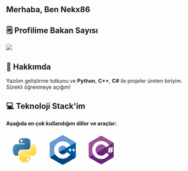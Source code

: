 ## Merhaba, Ben Nekx86
## 🗒️ Profilime Bakan Sayısı
![](https://komarev.com/ghpvc/?username=Nekx86&color=green)
## 🚀 Hakkımda
Yazılım geliştirme tutkunu ve **Python**, **C++**, **C#** ile projeler üreten biriyim. Sürekli öğrenmeye açığım!

## 💻 Teknoloji Stack'im
**Aşağıda en çok kullandığım diller ve araçlar:**
<div align="left">
  <img src="https://raw.githubusercontent.com/devicons/devicon/master/icons/python/python-original.svg" alt="Python" width="80" height="80" style="margin: 10px;"/>
  <img src="https://raw.githubusercontent.com/devicons/devicon/master/icons/cplusplus/cplusplus-original.svg" alt="C++" width="80" height="80" style="margin: 10px;"/>
  <img src="https://raw.githubusercontent.com/devicons/devicon/master/icons/csharp/csharp-original.svg" alt="C#" width="80" height="80" style="margin: 10px;"/>
</div>
